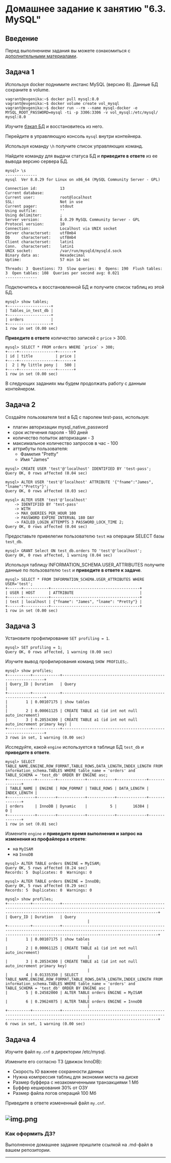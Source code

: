 # Домашнее задание к занятию "6.3. MySQL"

## Введение

Перед выполнением задания вы можете ознакомиться с 
[дополнительными материалами](https://github.com/netology-code/virt-homeworks/tree/master/additional/README.md).

## Задача 1

Используя docker поднимите инстанс MySQL (версию 8). Данные БД сохраните в volume.
```shell
vagrant@evgenika:~$ docker pull mysql:8.0
vagrant@evgenika:~$ docker volume create vol_mysql
vagrant@evgenika:~$ docker run --rm --name mysql-docker -e MYSQL_ROOT_PASSWORD=mysql -ti -p 3306:3306 -v vol_mysql:/etc/mysql/ mysql:8.0
```
Изучите [бэкап БД](https://github.com/netology-code/virt-homeworks/tree/master/06-db-03-mysql/test_data) и 
восстановитесь из него.

Перейдите в управляющую консоль `mysql` внутри контейнера.

Используя команду `\h` получите список управляющих команд.

Найдите команду для выдачи статуса БД и **приведите в ответе** из ее вывода версию сервера БД.
```shell
mysql> \s
--------------
mysql  Ver 8.0.29 for Linux on x86_64 (MySQL Community Server - GPL)

Connection id:          13
Current database:
Current user:           root@localhost
SSL:                    Not in use
Current pager:          stdout
Using outfile:          ''
Using delimiter:        ;
Server version:         8.0.29 MySQL Community Server - GPL
Protocol version:       10
Connection:             Localhost via UNIX socket
Server characterset:    utf8mb4
Db     characterset:    utf8mb4
Client characterset:    latin1
Conn.  characterset:    latin1
UNIX socket:            /var/run/mysqld/mysqld.sock
Binary data as:         Hexadecimal
Uptime:                 57 min 14 sec

Threads: 3  Questions: 73  Slow queries: 0  Opens: 190  Flush tables: 3  Open tables: 108  Queries per second avg: 0.021
--------------
```
Подключитесь к восстановленной БД и получите список таблиц из этой БД.
```shell
mysql> show tables;
+-------------------+
| Tables_in_test_db |
+-------------------+
| orders            |
+-------------------+
1 row in set (0.00 sec)
```
**Приведите в ответе** количество записей с `price` > 300.
```shell
mysql> SELECT * FROM orders WHERE `price` > 300;
+----+----------------+-------+
| id | title          | price |
+----+----------------+-------+
|  2 | My little pony |   500 |
+----+----------------+-------+
1 row in set (0.00 sec)
```
В следующих заданиях мы будем продолжать работу с данным контейнером.

## Задача 2

Создайте пользователя test в БД c паролем test-pass, используя:
- плагин авторизации mysql_native_password
- срок истечения пароля - 180 дней 
- количество попыток авторизации - 3 
- максимальное количество запросов в час - 100
- аттрибуты пользователя:
    - Фамилия "Pretty"
    - Имя "James"
```shell
mysql> CREATE USER 'test'@'localhost' IDENTIFIED BY 'test-pass';
Query OK, 0 rows affected (0.04 sec)

mysql> ALTER USER 'test'@'localhost' ATTRIBUTE '{"fname":"James", "lname":"Pretty"}';
Query OK, 0 rows affected (0.03 sec)

mysql> ALTER USER 'test'@'localhost'
    -> IDENTIFIED BY 'test-pass'
    -> WITH
    -> MAX_QUERIES_PER_HOUR 100
    -> PASSWORD EXPIRE INTERVAL 180 DAY
    -> FAILED_LOGIN_ATTEMPTS 3 PASSWORD_LOCK_TIME 2;
Query OK, 0 rows affected (0.04 sec)
```

Предоставьте привелегии пользователю `test` на операции SELECT базы `test_db`.
```shell
mysql> GRANT Select ON test_db.orders TO 'test'@'localhost';
Query OK, 0 rows affected, 1 warning (0.04 sec)
```

Используя таблицу INFORMATION_SCHEMA.USER_ATTRIBUTES получите данные по пользователю `test` и 
**приведите в ответе к задаче**.
```shell
mysql> SELECT * FROM INFORMATION_SCHEMA.USER_ATTRIBUTES WHERE USER='test';
+------+-----------+---------------------------------------+
| USER | HOST      | ATTRIBUTE                             |
+------+-----------+---------------------------------------+
| test | localhost | {"fname": "James", "lname": "Pretty"} |
+------+-----------+---------------------------------------+
1 row in set (0.00 sec)
```
## Задача 3

Установите профилирование `SET profiling = 1`.
```shell
mysql> SET profiling = 1;
Query OK, 0 rows affected, 1 warning (0.00 sec)
```
Изучите вывод профилирования команд `SHOW PROFILES;`.
```shell
mysql> show profiles;
+----------+------------+--------------------------------------------------------------+
| Query_ID | Duration   | Query                                                        |
+----------+------------+--------------------------------------------------------------+
|        1 | 0.00107175 | show tables                                                  |
|        2 | 0.00061125 | CREATE TABLE a1 (id int not null auto_increment)             |
|        3 | 0.20534300 | CREATE TABLE a1 (id int not null auto_increment primary key) |
+----------+------------+--------------------------------------------------------------+
3 rows in set, 1 warning (0.00 sec)
```

Исследуйте, какой `engine` используется в таблице БД `test_db` и **приведите в ответе**.
```shell
mysql> SELECT TABLE_NAME,ENGINE,ROW_FORMAT,TABLE_ROWS,DATA_LENGTH,INDEX_LENGTH FROM information_schema.TABLES WHERE table_name = 'orders' and  TABLE_SCHEMA = 'test_db' ORDER BY ENGINE asc;
+------------+--------+------------+------------+-------------+--------------+
| TABLE_NAME | ENGINE | ROW_FORMAT | TABLE_ROWS | DATA_LENGTH | INDEX_LENGTH |
+------------+--------+------------+------------+-------------+--------------+
| orders     | InnoDB | Dynamic    |          5 |       16384 |            0 |
+------------+--------+------------+------------+-------------+--------------+
1 row in set (0.01 sec)
```
Измените `engine` и **приведите время выполнения и запрос на изменения из профайлера в ответе**:
- на `MyISAM`
- на `InnoDB`
```shell
mysql> ALTER TABLE orders ENGINE = MyISAM;
Query OK, 5 rows affected (0.24 sec)
Records: 5  Duplicates: 0  Warnings: 0

mysql> ALTER TABLE orders ENGINE = InnoDB;
Query OK, 5 rows affected (0.29 sec)
Records: 5  Duplicates: 0  Warnings: 0

mysql> show profiles;
+----------+------------+--------------------------------------------------------------------------------------------------------------------------------------------------------------------------------------+
| Query_ID | Duration   | Query
                                    |
+----------+------------+--------------------------------------------------------------------------------------------------------------------------------------------------------------------------------------+
|        1 | 0.00107175 | show tables
                                    |
|        2 | 0.00061125 | CREATE TABLE a1 (id int not null auto_increment)
                                    |
|        3 | 0.20534300 | CREATE TABLE a1 (id int not null auto_increment primary key)
                                    |
|        4 | 0.01335350 | SELECT TABLE_NAME,ENGINE,ROW_FORMAT,TABLE_ROWS,DATA_LENGTH,INDEX_LENGTH FROM information_schema.TABLES WHERE table_name = 'orders' and  TABLE_SCHEMA = 'test_db' ORDER BY ENGINE asc |
|        5 | 0.24582000 | ALTER TABLE orders ENGINE = MyISAM
                                    |
|        6 | 0.29624075 | ALTER TABLE orders ENGINE = InnoDB
                                    |
+----------+------------+--------------------------------------------------------------------------------------------------------------------------------------------------------------------------------------+
6 rows in set, 1 warning (0.00 sec)
```
## Задача 4 

Изучите файл `my.cnf` в директории /etc/mysql.

Измените его согласно ТЗ (движок InnoDB):
- Скорость IO важнее сохранности данных
- Нужна компрессия таблиц для экономии места на диске
- Размер буффера с незакомиченными транзакциями 1 Мб
- Буффер кеширования 30% от ОЗУ
- Размер файла логов операций 100 Мб

Приведите в ответе измененный файл `my.cnf`.

![img.png](img.png)
---

### Как оформить ДЗ?

Выполненное домашнее задание пришлите ссылкой на .md-файл в вашем репозитории.

---
